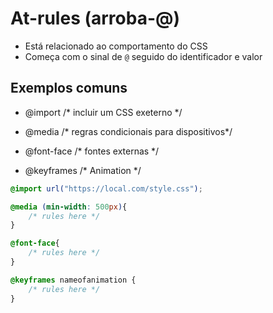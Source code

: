 # At-rules (arroba-@)

* Está relacionado ao comportamento do CSS
* Começa com o sinal de `@` seguido do identificador e valor

## Exemplos comuns

- @import       /* incluir um CSS exeterno */

- @media        /* regras condicionais para dispositivos*/

- @font-face    /* fontes externas */

- @keyframes    /* Animation */

```css
@import url("https://local.com/style.css");

@media (min-width: 500px){
    /* rules here */
}

@font-face{
    /* rules here */
}

@keyframes nameofanimation {
    /* rules here */
}

```
